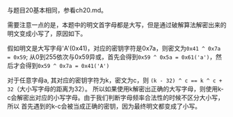 与题目20基本相同，参看ch20.md。

需要注意一点的是，本题中的明文首字母都是大写，但是通过破解算法解密出来的明文变成小写了，原因如下。

假如明文是大写字母'A'(0x41)，对应的密钥字符是0x7a，则密文为`0x41 ^ 0x7a = 0x59`;
从0到255依次与0x59异或，首先会得到`0x59 ^ 0x5a = 0x61('a')`，然后才会得到`0x59 ^ 0x7a = 0x41('A')`

对于任意字母a, 其对应的密钥字符为k，密文为c，则 `(k - 32) ^ c == k ^ c + 32`（大小写字母的距离为32）。
所以如果使用k解密出正确的大写字母，则使用k-c会解密出对应的小写字母。由于我们判断字母频率合法性的时候不区分大小写，所以
首先遇到的k-c会被当成正确的密钥，因为最终明文都变成了小写。